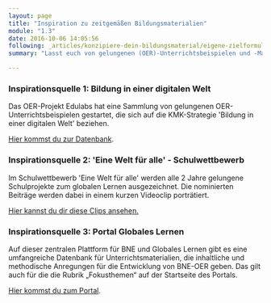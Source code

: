 ```yaml
---
layout: page
title: "Inspiration zu zeitgemäßen Bildungsmaterialien"
module: "1.3"
date: 2016-10-06 14:05:56
following: _articles/konzipiere-dein-bildungsmaterial/eigene-zielformulierung.md
summary: "Lasst euch von gelungenen (OER)-Unterrichtsbeispielen und -Materialien inspirieren."

---
```



### Inspirationsquelle 1: Bildung in einer digitalen Welt

Das OER-Projekt Edulabs hat eine Sammlung von gelungenen OER-Unterrichtsbeispielen gestartet, die sich auf die KMK-Strategie 'Bildung in einer digitalen Welt' beziehen.

[Hier kommst du zur Datenbank](https://edulabs.de/oer/).

### Inspirationsquelle 2: 'Eine Welt für alle' - Schulwettbewerb

Im Schulwettbewerb 'Eine Welt für alle' werden alle 2 Jahre gelungene Schulprojekte zum globalen Lernen ausgezeichnet. Die nominierten Beiträge werden dabei in einem kurzen Videoclip porträtiert. 

[Hier kannst du dir diese Clips ansehen.](https://www.eineweltfueralle.de/rueckblick/schulwettbewerb-20172018.html)

### Inspirationsquelle 3: Portal Globales Lernen

Auf dieser zentralen Plattform für BNE und Globales Lernen gibt es eine umfangreiche Datenbank für Unterrichtsmaterialien, die inhaltliche und methodische Anregungen für die Entwicklung von BNE-OER geben. Das gilt auch für die die Rubrik „Fokusthemen“ auf der Startseite des Portals.

[Hier kommst du zum Portal](https://www.globaleslernen.de/de).
